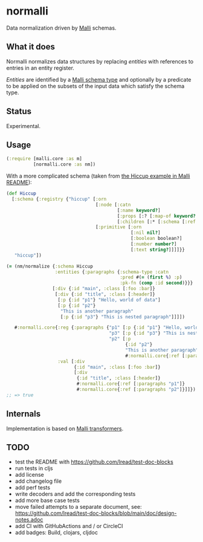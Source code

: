 # normalli
Data normalization driven by [Malli](https://github.com/metosin/malli) schemas.

## What it does

Normalli normalizes data structures by replacing *entities*
with references to entries in an entity register.

*Entities* are identified by a [Malli schema type](https://cljdoc.org/d/metosin/malli/0.6.2/api/malli.core#type)
and optionally by a predicate to be applied on the subsets of the input data
which satisfy the schema type.

## Status

Experimental.

## Usage

```clojure
(:require [malli.core :as m]
          [normalli.core :as nm])
```

With a more complicated schema (taken from [the Hiccup example in Malli README](https://github.com/metosin/malli#parsing-values)):

```Clojure
(def Hiccup
  [:schema {:registry {"hiccup" [:orn
                                 [:node [:catn
                                         [:name keyword?]
                                         [:props [:? [:map-of keyword? any?]]]
                                         [:children [:* [:schema [:ref "hiccup"]]]]]]
                                 [:primitive [:orn
                                              [:nil nil?]
                                              [:boolean boolean?]
                                              [:number number?]
                                              [:text string?]]]]}}
   "hiccup"])
```

```Clojure
(= (nm/normalize {:schema Hiccup
                  :entities {:paragraphs {:schema-type :catn
                                          :pred #(= (first %) :p)
                                          :pk-fn (comp :id second)}}}
                 [:div {:id "main", :class [:foo :bar]}
                  [:div {:id "title", :class [:header]}
                   [:p {:id "p1"} "Hello, world of data"]
                   [:p {:id "p2"}
                    "This is another paragraph"
                    [:p {:id "p3"} "This is nested paragraph"]]]])

   #:normalli.core{:reg {:paragraphs {"p1" [:p {:id "p1"} "Hello, world of data"],
                                      "p3" [:p {:id "p3"} "This is nested paragraph"],
                                      "p2" [:p
                                            {:id "p2"}
                                            "This is another paragraph"
                                            #:normalli.core{:ref [:paragraphs "p3"]}]}},
                   :val [:div
                         {:id "main", :class [:foo :bar]}
                         [:div
                          {:id "title", :class [:header]}
                          #:normalli.core{:ref [:paragraphs "p1"]}
                          #:normalli.core{:ref [:paragraphs "p2"]}]]})
;; => true
```

## Internals

Implementation is based on [Malli transformers](https://github.com/metosin/malli#value-transformation).

## TODO
- test the README with https://github.com/lread/test-doc-blocks
- run tests in cljs
- add license
- add changelog file
- add perf tests
- write decoders and add the corresponding tests
- add more base case tests
- move failed attempts to a separate document, see: https://github.com/lread/test-doc-blocks/blob/main/doc/design-notes.adoc
- add CI with GitHubActions and / or CircleCI
- add badges: Build, clojars, cljdoc
